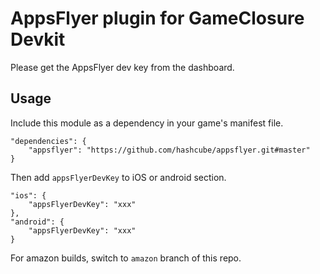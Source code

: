 # AppsFlyer plugin for GameClosure Devkit

Please get the AppsFlyer dev key from the dashboard.

## Usage

Include this module as a dependency in your game's manifest file.

```
"dependencies": {
    "appsflyer": "https://github.com/hashcube/appsflyer.git#master"
}
```

Then add `appsFlyerDevKey` to iOS or android section.

```
"ios": {
    "appsFlyerDevKey": "xxx"
},
"android": {
    "appsFlyerDevKey": "xxx"
}
```

For amazon builds, switch to `amazon` branch of this repo.
